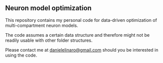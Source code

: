 ## Neuron model optimization

This repository contains my personal code for data-driven optimization of multi-compartment neuron models.

The code assumes a certain data structure and therefore might not be readily usable with other folder structures.

Please contact me at danielelinaro@gmail.com should you be interested in using the code.
